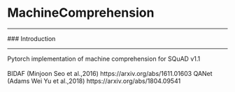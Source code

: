 # MachineComprehension
<hr>
### Introduction
<hr>
Pytorch implementation of machine comprehension for SQuAD v1.1 <br><br>
BIDAF (Minjoon Seo et al.,2016)  https://arxiv.org/abs/1611.01603
QANet (Adams Wei Yu et al.,2018) https://arxiv.org/abs/1804.09541

